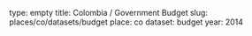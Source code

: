 type: empty
title: Colombia / Government Budget
slug: places/co/datasets/budget
place: co
dataset: budget
year: 2014

